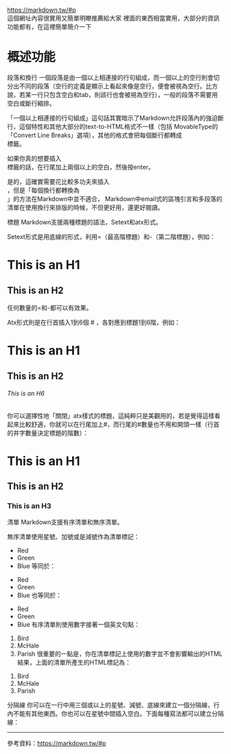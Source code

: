 https://markdown.tw/#p  </br>
這個網址內容很實用又簡單明瞭推薦給大家
裡面的東西相當實用，大部分的資訊功能都有，在這裡簡單簡介一下

# 概述功能

段落和換行
一個段落是由一個以上相連接的行句組成，而一個以上的空行則會切分出不同的段落（空行的定義是顯示上看起來像是空行，便會被視為空行。比方說，若某一行只包含空白和tab，則該行也會被視為空行），一般的段落不需要用空白或斷行縮排。

「一個以上相連接的行句組成」這句話其實暗示了Markdown允許段落內的強迫斷行，這個特性和其他大部分的text-to-HTML格式不一樣（包括 MovableType的「Convert Line Breaks」選項），其他的格式會把每個斷行都轉成<br />標籤。

如果你真的想要插入<br />標籤的話，在行尾加上兩個以上的空白，然後按enter。

是的，這確實需要花比較多功夫來插入<br />，但是「每個換行都轉換為<br />」的方法在Markdown中並不適合， Markdown中email式的區塊引言和多段落的清單在使用換行來排版的時候，不但更好用，還更好閱讀。

標題
Markdown支援兩種標題的語法，Setext和atx形式。

Setext形式是用底線的形式，利用=（最高階標題）和-（第二階標題），例如：

This is an H1
=============

This is an H2
-------------
任何數量的=和-都可以有效果。

Atx形式則是在行首插入1到6個 # ，各對應到標題1到6階，例如：

# This is an H1

## This is an H2

###### This is an H6
你可以選擇性地「關閉」atx樣式的標題，這純粹只是美觀用的，若是覺得這樣看起來比較舒適，你就可以在行尾加上#，而行尾的#數量也不用和開頭一樣（行首的井字數量決定標題的階數）：

# This is an H1 #

## This is an H2 ##

### This is an H3 ######

清單
Markdown支援有序清單和無序清單。

無序清單使用星號、加號或是減號作為清單標記：

*   Red
*   Green
*   Blue
等同於：

+   Red
+   Green
+   Blue
也等同於：

-   Red
-   Green
-   Blue
有序清單則使用數字接著一個英文句點：

1.  Bird
2.  McHale
3.  Parish
很重要的一點是，你在清單標記上使用的數字並不會影響輸出的HTML結果，上面的清單所產生的HTML標記為：

<ol>
<li>Bird</li>
<li>McHale</li>
<li>Parish</li>
</ol>

分隔線
你可以在一行中用三個或以上的星號、減號、底線來建立一個分隔線，行內不能有其他東西。你也可以在星號中間插入空白。下面每種寫法都可以建立分隔線：



---------------------------------------

參考資料：https://markdown.tw/#p
